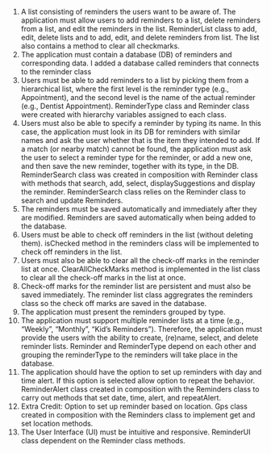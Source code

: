 1. A list consisting of reminders the users want to be aware of. The application must allow
users to add reminders to a list, delete reminders from a list, and edit the reminders in
the list.
ReminderList class to add, edit, delete lists and to add, edit, and delete reminders from list. The list also contains a method to clear all checkmarks. 
2. The application must contain a database (DB) of reminders and corresponding data.
I added a database called reminders that connects to the reminder class 
3. Users must be able to add reminders to a list by picking them from a hierarchical list,
where the first level is the reminder type (e.g., Appointment), and the second level is the
name of the actual reminder (e.g., Dentist Appointment).
ReminderType class and Reminder class were created with hierarchy variables assigned to each class.
4. Users must also be able to specify a reminder by typing its name. In this case, the
application must look in its DB for reminders with similar names and ask the user
whether that is the item they intended to add. If a match (or nearby match) cannot be
found, the application must ask the user to select a reminder type for the reminder, or
add a new one, and then save the new reminder, together with its type, in the DB.
ReminderSearch class was created in composition with Reminder class with methods that search, add, select, displaySuggestions and display the reminder. ReminderSearch class relies on the Reminder class to search and update Reminders.
5. The reminders must be saved automatically and immediately after they are modified.
Reminders are saved automatically when being added to the database.
6. Users must be able to check off reminders in the list (without deleting them).
isChecked method in the reminders class will be implemented to check off reminders in the list. 
7. Users must also be able to clear all the check-off marks in the reminder list at once.
ClearAllCheckMarks method is implemented in the list class to clear all the check-off marks in the list at once.
8. Check-off marks for the reminder list are persistent and must also be saved immediately.
The reminder list class aggregrates the reminders class so the check off marks are saved in the database.
9. The application must present the reminders grouped by type.
10. The application must support multiple reminder lists at a time (e.g., “Weekly”, “Monthly”,
“Kid’s Reminders”). Therefore, the application must provide the users with the ability to
create, (re)name, select, and delete reminder lists.
Reminder and ReminderType depend on each other and grouping the reminderType to the reminders will take place in the database.
11. The application should have the option to set up reminders with day and time alert. If this
option is selected allow option to repeat the behavior.
ReminderAlert class created in composition with the Reminders class to carry out methods that set date, time, alert, and repeatAlert.  
12. Extra Credit: Option to set up reminder based on location.
Gps class created in composition with the Reminders class to implement get and set location methods.
13. The User Interface (UI) must be intuitive and responsive. 
ReminderUI class dependent on the Reminder class methods.

